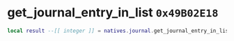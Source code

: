 # get_journal_entry_in_list `0x49B02E18`

```lua
local result --[[ integer ]] = natives.journal.get_journal_entry_in_list(_unk0 --[[ integer ]], _unk1 --[[ integer ]])
```
